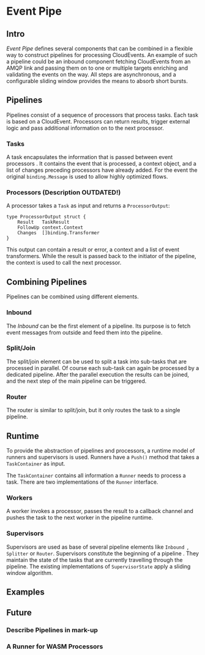 # Event Pipe

## Intro

_Event Pipe_ defines several components that can be combined in a flexible way
to construct pipelines for processing CloudEvents. An example of such a pipeline
could be an inbound component fetching CloudEvents from an AMQP link and passing
them on to one or multiple targets enriching and validating the events on the
way. All steps are asynchronous, and a configurable sliding window provides the
means to absorb short bursts.

## Pipelines

Pipelines consist of a sequence of processors that process tasks. Each task is
based on a CloudEvent. Processors can return results, trigger external logic and
pass additional information on to the next processor.

### Tasks

A task encapsulates the information that is passed between event processors . It
contains the event that is processed, a context object, and a list of changes
preceding processors have already added. For the event the original
`binding.Message` is used to allow highly optimized flows.

### Processors (Description OUTDATED!)

A processor takes a `Task` as input and returns a `ProcessorOutput`:

```
type ProcessorOutput struct {
	Result   TaskResult
	FollowUp context.Context
	Changes  []binding.Transformer
}
```

This output can contain a result or error, a context and a list of event
transformers. While the result is passed back to the initiator of the pipeline,
the context is used to call the next processor.

## Combining Pipelines

Pipelines can be combined using different elements.

### Inbound

The *Inbound* can be the first element of a pipeline. Its purpose is to fetch
event messages from outside and feed them into the pipeline.

### Split/Join

The split/join element can be used to split a task into sub-tasks that are
processed in parallel. Of course each sub-task can again be processed by a
dedicated pipeline. After the parallel execution the results can be joined, and
the next step of the main pipeline can be triggered.

### Router

The router is similar to split/join, but it only routes the task to a single
pipeline.

## Runtime

To provide the abstraction of pipelines and processors, a runtime model of
runners and supervisors is used. Runners have a `Push()` method that takes a
`TaskContainer` as input.

The `TaskContainer` contains all information a `Runner` needs to process a task.
There are two implementations of the `Runner` interface.

### Workers

A worker invokes a processor, passes the result to a callback channel and pushes
the task to the next worker in the pipeline runtime.

### Supervisors

Supervisors are used as base of several pipeline elements like `Inbound
`, `Splitter` or `Router`. Supervisors constitute the beginning of a pipeline .
They maintain the state of the tasks that are currently travelling through the
pipeline. The existing implementations of `SupervisorState` apply a sliding
window algorithm.

## Examples

## Future

### Describe Pipelines in mark-up

### A Runner for WASM Processors
